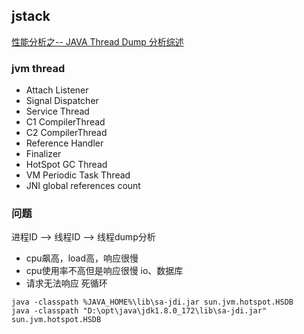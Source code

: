 
## jstack
[性能分析之-- JAVA Thread Dump 分析综述](https://blog.csdn.net/rachel_luo/article/details/8920596)

### jvm thread
* Attach Listener
* Signal Dispatcher
* Service Thread
* C1 CompilerThread
* C2 CompilerThread
* Reference Handler
* Finalizer
* HotSpot GC Thread
* VM Periodic Task Thread
* JNI global references count

### 问题
进程ID --> 线程ID --> 线程dump分析

* cpu飙高，load高，响应很慢
* cpu使用率不高但是响应很慢  io、数据库
* 请求无法响应    死循环

```
java -classpath %JAVA_HOME%\lib\sa-jdi.jar sun.jvm.hotspot.HSDB
java -classpath "D:\opt\java\jdk1.8.0_172\lib\sa-jdi.jar" sun.jvm.hotspot.HSDB
```